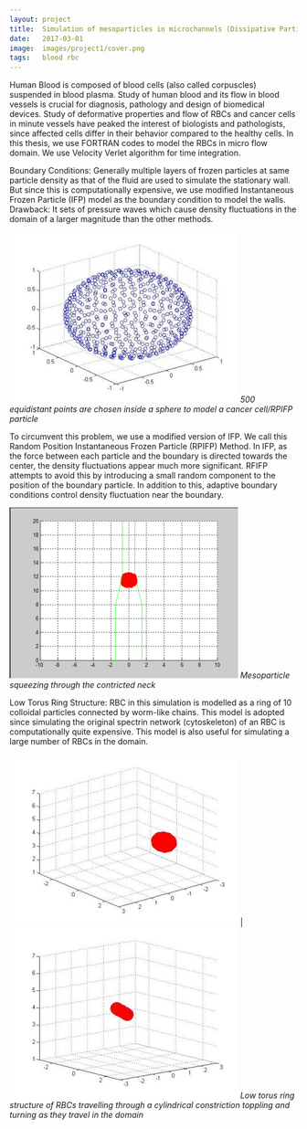 ```yaml
---
layout: project
title:  Simulation of mesoparticles in microchannels (Dissipative Particle Dynamics)
date:   2017-03-01
image:  images/project1/cover.png
tags:   blood rbc
---
```

Human Blood is composed of blood cells (also called corpuscles) suspended in blood plasma. Study of human blood and its flow in blood vessels is crucial for diagnosis, pathology and design of biomedical devices. Study of deformative properties and flow of RBCs and cancer cells in minute vessels have peaked the interest of biologists and pathologists, since affected cells differ in their behavior compared to the healthy cells. In this thesis, we use FORTRAN codes to model the RBCs in micro flow domain. We use Velocity Verlet algorithm for time integration.

Boundary Conditions: Generally multiple layers of frozen particles at same particle density as that of the fluid are used to simulate the stationary wall. But since this is computationally expensive, we use modified Instantaneous Frozen Particle (IFP) model as the boundary condition to model the walls. Drawback: It sets of pressure waves which cause density fluctuations in the domain of a larger magnitude than the other methods.

![RPIFP particle](/images/project1/1.jpeg)
*500 equidistant points are chosen inside a sphere to model a cancer cell/RPIFP particle*

To circumvent this problem, we use a modified version of IFP. We call this Random Position Instantaneous Frozen Particle (RPIFP) Method. In IFP, as the force between each particle and the boundary is directed towards the center, the density fluctuations appear much more significant. RFIFP attempts to avoid this by introducing a small random component to the position of the boundary particle. In addition to this, adaptive boundary conditions control density fluctuation near the boundary.

![Mesoparticle](/images/project1/2.png)
*Mesoparticle squeezing through the contricted neck*

Low Torus Ring Structure: RBC in this simulation is modelled as a ring of 10 colloidal particles connected by worm-like chains. This model is adopted since simulating the original spectrin network (cytoskeleton) of an RBC is computationally quite expensive. This model is also useful for simulating a large number of RBCs in the domain.

![low torus](/images/project1/3.jpeg) | ![low torus](/images/project1/4.jpeg)
*Low torus ring structure of RBCs travelling through a cylindrical constriction toppling and turning as they travel in the domain*
